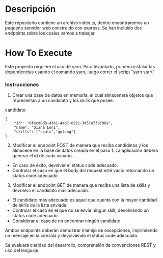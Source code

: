 # Descripción #
Este repositorio contiene un archivo index.ts, dentro encontraremos un pequeño servidor web construido con express. Se han incluido dos endpoints sobre los cuales vamos a trabajar.

# How To Execute #

Este proyecto requiere el uso de yarn. Para levantarlo, primero instalar las dependencias usando el comando yarn, luego correr el script "yarn start"

### Instrucciones ###

1. Crear una base de datos en memoria, el cual almacenara objetos que representan a un candidato y los skills que posee:

candidato:

    {
        "id": "0facd8d3-4361-4ab7-8921-3d57a73b796a",
        "name": "Diana Lenz",
        "skills": ["scala","golang"]
    }


2. Modificar el endpoint POST de manera que reciba candidatos y los almacene en la base de datos creada en el paso 1. La aplicación deberá generar el id de cada usuario. 
* En caso de éxito, devolver el status code adecuado. 
* Controlar el caso en que el body del request esté vacío retornando un status code adecuado.

3. Modificar el endpoint GET de manera que reciba una lista de skills y devuelva el candidato más adecuado.

* El candidato más adecuado es aquel que cuenta con la mayor cantidad de skills de la lista enviada.
* Controlar el caso en el que no se envíe ningún skill, devolviendo un status code adecuado.
* Considerar el caso de no encontrar ningún candidato.

Ambos endpoints deberán demostrar manejo de excepciones, imprimiendo un mensaje en la consola y devolviendo el status code adecuado.

Se evaluará claridad del desarrollo, comprensión de convenciones REST y uso del lenguaje.